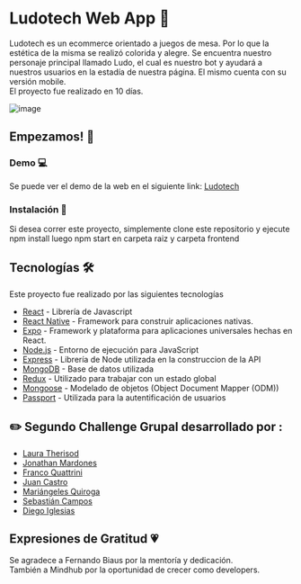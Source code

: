 # Ludotech Web App 🎲

Ludotech es un ecommerce orientado a juegos de mesa. Por lo que la estética de la misma se realizó colorida y alegre. Se encuentra nuestro personaje principal llamado Ludo, el cual es nuestro bot y ayudará a nuestros usuarios en la estadía de nuestra página. El mismo cuenta con su versión mobile. <br/>
El proyecto fue realizado en 10 días.



![image](frontend/public/assets/ludotech.gif)

## Empezamos! 🚀



### Demo 💻

Se puede ver el demo de la web en el siguiente link: [Ludotech](https://lodotechgames.herokuapp.com/)

### Instalación 🔧

Si desea correr este proyecto, simplemente clone este repositorio  y ejecute 
npm install
luego
 npm start 
en carpeta raiz y carpeta frontend

## Tecnologías 🛠️

Este proyecto fue realizado por las siguientes tecnologías

* [React](https://reactjs.org/) - Librería de Javascript
* [React Native](https://reactnative.dev/) - Framework para construir aplicaciones nativas.
* [Expo](https://expo.dev/) - Framework y plataforma para aplicaciones universales hechas en React.
* [Node.js](https://nodejs.org/en/) - Entorno de ejecución para JavaScript
* [Express](https://expressjs.com/) - Librería de Node utilizada en la construccion de la API
* [MongoDB](https://www.mongodb.com/) - Base de datos utilizada
* [Redux](https://react-redux.js.org/) -  Utilizado para trabajar con un estado global
* [Mongoose](https://mongoosejs.com/) - Modelado de objetos (Object Document Mapper (ODM))
* [Passport](http://www.passportjs.org/) - Utilizada para la autentificación de usuarios



## ✏️ Segundo Challenge Grupal desarrollado por :
 * [Laura Therisod](https://github.com/ltherisod/)
 * [Jonathan Mardones](https://github.com/jmardones94)
 * [Franco Quattrini](https://github.com/franqodev)
 * [Juan Castro](https://github.com/JuanEduardoCastro)
 * [Mariángeles Quiroga](https://github.com/meriquiroga)
 * [Sebastián Campos](https://github.com/bastiampos)
 * [Diego Iglesias](https://github.com/diegoiglesiasrojo)

## Expresiones de Gratitud 💗
Se agradece a Fernando Biaus por la mentoría y  dedicación. <br/>
También a Mindhub por la oportunidad de crecer como developers.